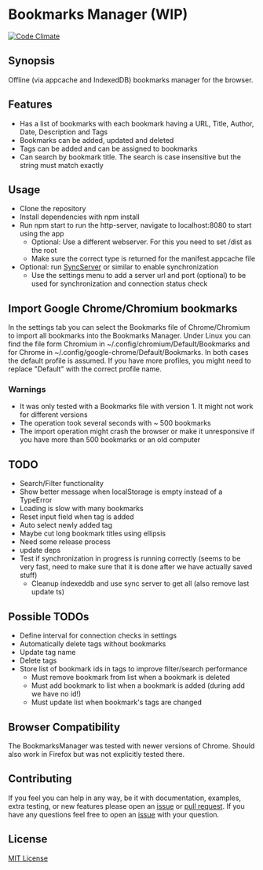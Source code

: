 # Bookmarks Manager (WIP)

[![Code Climate](https://codeclimate.com/github/nponiros/bookmarks_manager/badges/gpa.svg)](https://codeclimate.com/github/nponiros/bookmarks_manager)

## Synopsis

Offline (via appcache and IndexedDB) bookmarks manager for the browser.

## Features

* Has a list of bookmarks with each bookmark having a URL, Title, Author, Date, Description and Tags
* Bookmarks can be added, updated and deleted
* Tags can be added and can be assigned to bookmarks
* Can search by bookmark title. The search is case insensitive but the string must match exactly

## Usage

* Clone the repository
* Install dependencies with npm install
* Run npm start to run the http-server, navigate to localhost:8080 to start using the app
  * Optional: Use a different webserver. For this you need to set /dist as the root
  * Make sure the correct type is returned for the manifest.appcache file
* Optional: run [SyncServer](https://github.com/nponiros/sync_server) or similar to enable synchronization
  * Use the settings menu to add a server url and port (optional) to be used for synchronization and connection status check

## Import Google Chrome/Chromium bookmarks

In the settings tab you can select the Bookmarks file of Chrome/Chromium to import all bookmarks into the Bookmarks Manager. Under Linux you can find the file form Chromium in ~/.config/chromium/Default/Bookmarks and for Chrome in ~/.config/google-chrome/Default/Bookmarks. In both cases the default profile is assumed. If you have more profiles, you might need to replace "Default" with the correct profile name.

### Warnings

* It was only tested with a Bookmarks file with version 1. It might not work for different versions
* The operation took several seconds with ~ 500 bookmarks
* The import operation might crash the browser or make it unresponsive if you have more than 500 bookmarks or an old computer

## TODO

* Search/Filter functionality
* Show better message when localStorage is empty instead of a TypeError
* Loading is slow with many bookmarks
* Reset input field when tag is added
* Auto select newly added tag
* Maybe cut long bookmark titles using ellipsis
* Need some release process
* update deps
* Test if synchronization in progress is running correctly (seems to be very fast, need to make sure that it is done after we have actually saved stuff)
  * Cleanup indexeddb and use sync server to get all (also remove last update ts)

## Possible TODOs

* Define interval for connection checks in settings
* Automatically delete tags without bookmarks
* Update tag name
* Delete tags
* Store list of bookmark ids in tags to improve filter/search performance
  * Must remove bookmark from list when a bookmark is deleted
  * Must add bookmark to list when a bookmark is added (during add we have no id!)
  * Must update list when bookmark's tags are changed

## Browser Compatibility

The BookmarksManager was tested with newer versions of Chrome. Should also work in Firefox but was not explicitly tested there.

## Contributing

If you feel you can help in any way, be it with documentation, examples, extra testing, or new features please open an [issue](https://github.com/nponiros/bookmarks_manager/issues) or [pull request](https://github.com/nponiros/bookmarks_manager/pulls).
If you have any questions feel free to open an [issue](https://github.com/nponiros/bookmarks_manager/issues) with your question.

## License
[MIT License](./LICENSE)
